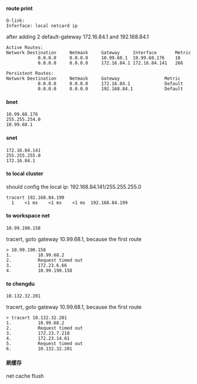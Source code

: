 #### route print
```
O-link:
Inferface: local netcard ip
```
after adding 2 default-gateway 172.16.84.1 and 192.168.84.1
```
Active Routes:
Network Destination     Netmask     Gateway     Interface       Metric
            0.0.0.0     0.0.0.0     10.99.68.1  10.99.68.176    10
            0.0.0.0     0.0.0.0     172.16.84.1 172.16.84.141   266
            
Persistent Routes:
Network Destination     Netmask     Gateway                 Metric
            0.0.0.0     0.0.0.0     172.16.84.1             Default
            0.0.0.0     0.0.0.0     192.168.84.1            Default  
```

#### bnet
```
10.99.68.176
255.255.254.0
10.99.68.1
```

#### snet
```
172.16.84.141
255.255.255.0
172.16.84.1
```

#### to local cluster
should config the local ip: 192.168.84.141/255.255.255.0
```
tracert 192.168.84.199
  1    <1 ms    <1 ms    <1 ms  192.168.84.199
```

#### to workspace net
```
10.99.190.158
```
tracert, goto gateway 10.99.68.1, because the first route
```
> 10.99.190.158
1.          10.99.68.2
2.          Request timed out
3.          172.23.6.66
4.          10.99.190.158
```


#### to chengdu
```
10.132.32.201
```
tracert, goto gateway 10.99.68.1, because the first route
```
> tracert 10.132.32.201
1.          10.99.68.2
2.          Request timed out
3.          172.23.7.218
4.          172.23.14.61
5.          Request timed out
6.          10.132.32.201
```


#### 刷缓存
net cache flush
